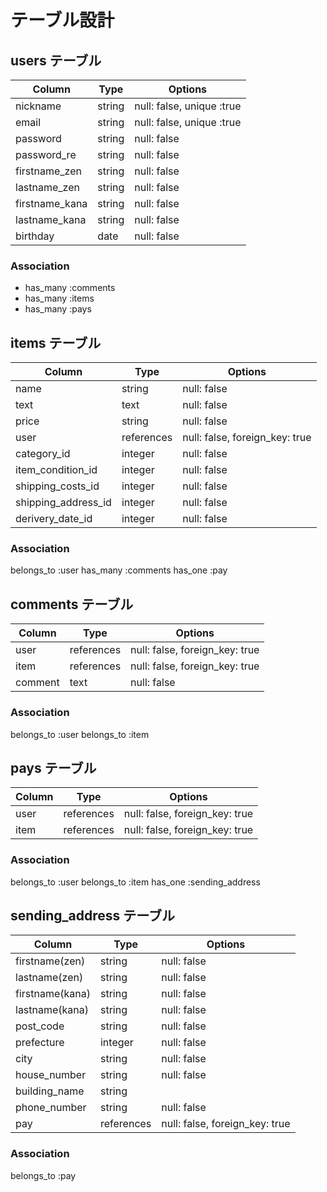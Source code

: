 # テーブル設計

## users テーブル

| Column          | Type   | Options                    |
| --------------- | ------ | -------------------------- |
| nickname        | string | null: false, unique :true  |
| email           | string | null: false, unique :true  |
| password        | string | null: false                |
| password_re     | string | null: false                |
| firstname_zen   | string | null: false                |
| lastname_zen    | string | null: false                |
| firstname_kana  | string | null: false                |
| lastname_kana   | string | null: false                |
| birthday        | date   | null: false                |

### Association
- has_many :comments
- has_many :items
- has_many :pays


## items テーブル

| Column              | Type       | Options                        |
| ------------------- | ---------- | ------------------------------ |
| name                | string     | null: false                    |
| text                | text       | null: false                    |
| price               | string     | null: false                    |
| user                | references | null: false, foreign_key: true |
| category_id         | integer    | null: false                    |
| item_condition_id   | integer    | null: false                    |
| shipping_costs_id   | integer    | null: false                    |
| shipping_address_id | integer    | null: false                    |
| derivery_date_id    | integer    | null: false                    |

### Association
belongs_to :user
has_many :comments
has_one :pay

## comments テーブル

| Column    | Type       | Options                        |
| --------- | ---------- | ------------------------------ |
| user      | references | null: false, foreign_key: true |
| item      | references | null: false, foreign_key: true |
| comment   | text       | null: false                    |

### Association
belongs_to :user
belongs_to :item

## pays テーブル

| Column      | Type       | Options                        |
| ----------- | ---------- | ------------------------------ |
| user        | references | null: false, foreign_key: true |
| item        | references | null: false, foreign_key: true |

### Association
belongs_to :user
belongs_to :item
has_one :sending_address

## sending_address テーブル

| Column          | Type      | Options                        |
| --------------- | --------- | ------------------------------ |
| firstname(zen)  | string    | null: false                    |
| lastname(zen)   | string    | null: false                    |
| firstname(kana) | string    | null: false                    |
| lastname(kana)  | string    | null: false                    |
| post_code       | string    | null: false                    |
| prefecture      | integer   | null: false                    |
| city            | string    | null: false                    |
| house_number    | string    | null: false                    |
| building_name   | string    |                                |
| phone_number    | string    | null: false                    |
| pay             | references| null: false, foreign_key: true |

### Association
belongs_to :pay


